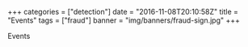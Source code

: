 +++
categories = ["detection"]
date = "2016-11-08T20:10:58Z"
title = "Events"
tags = ["fraud"]
banner = "img/banners/fraud-sign.jpg"
+++

Events
